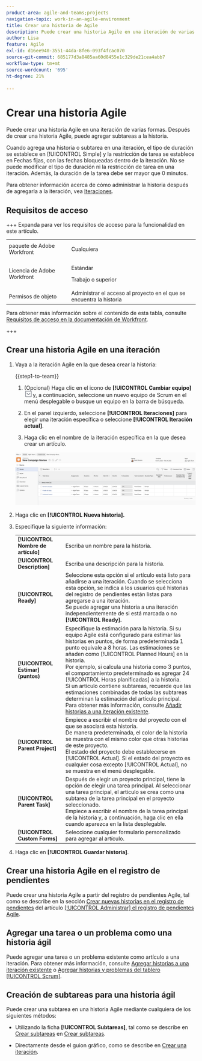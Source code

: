 ```yaml
---
product-area: agile-and-teams;projects
navigation-topic: work-in-an-agile-environment
title: Crear una historia de Agile
description: Puede crear una historia Agile en una iteración de varias formas. Después de crear una historia Agile, puede agregar subtareas a la historia.
author: Lisa
feature: Agile
exl-id: d16ee940-3551-44da-8fe6-093f4fcac070
source-git-commit: 685177d3a8485aa60d8455e1c329de21cea4abb7
workflow-type: tm+mt
source-wordcount: '695'
ht-degree: 21%

---
```


# Crear una historia Agile

Puede crear una historia Agile en una iteración de varias formas. Después de crear una historia Agile, puede agregar subtareas a la historia.

Cuando agrega una historia o subtarea en una iteración, el tipo de duración se establece en [!UICONTROL Simple] y la restricción de tarea se establece en Fechas fijas, con las fechas bloqueadas dentro de la iteración. No se puede modificar el tipo de duración ni la restricción de tarea en una iteración. Además, la duración de la tarea debe ser mayor que 0 minutos.

Para obtener información acerca de cómo administrar la historia después de agregarla a la iteración, vea [Iteraciones](../../agile/use-scrum-in-an-agile-team/iterations/iterations.md).

## Requisitos de acceso

+++ Expanda para ver los requisitos de acceso para la funcionalidad en este artículo.

<table style="table-layout:auto"> 
 <col> 
 </col> 
 <col> 
 </col> 
 <tbody> 
  <tr> 
   <td role="rowheader">paquete de Adobe Workfront</td> 
   <td> <p>Cualquiera</p> </td> 
  </tr> 
  <tr> 
   <td role="rowheader">Licencia de Adobe Workfront</td> 
   <td> <p>Estándar</p> 
   <p>Trabajo o superior</p> </td> 
  </tr>
  <tr> 
   <td role="rowheader">Permisos de objeto</td> 
   <td>Administrar el acceso al proyecto en el que se encuentra la historia </td> 
  </tr> 
 </tbody> 
</table>

Para obtener más información sobre el contenido de esta tabla, consulte [Requisitos de acceso en la documentación de Workfront](/help/quicksilver/administration-and-setup/add-users/access-levels-and-object-permissions/access-level-requirements-in-documentation.md).

+++

## Crear una historia Agile en una iteración

1. Vaya a la iteración Agile en la que desea crear la historia:

   {{step1-to-team}}

   1. (Opcional) Haga clic en el icono de **[!UICONTROL Cambiar equipo]** ![icono de Cambiar equipo](assets/switch-team-icon.png) y, a continuación, seleccione un nuevo equipo de Scrum en el menú desplegable o busque un equipo en la barra de búsqueda.

   1. En el panel izquierdo, seleccione **[!UICONTROL Iteraciones]** para elegir una iteración específica o seleccione **[!UICONTROL Iteración actual]**.
   1. Haga clic en el nombre de la iteración específica en la que desea crear un artículo.

   ![Agregar nueva historia a la iteración](assets/iteration-stories-list.png)

1. Haga clic en **[!UICONTROL Nueva historia].**
1. Especifique la siguiente información:

   <table style="table-layout:auto">
    <col>
    <col>
    <tbody>
     <tr>
      <td role="rowheader"><strong>[!UICONTROL Nombre de artículo]</strong></td>
      <td>Escriba un nombre para la historia.</td>
     </tr>
     <tr>
      <td role="rowheader"><strong>[!UICONTROL Description]</strong></td>
      <td>Escriba una descripción para la historia.</td>
     </tr>
     <tr>
      <td role="rowheader"><strong>[!UICONTROL Ready]</strong></td>
      <td>Seleccione esta opción si el artículo está listo para añadirse a una iteración. Cuando se selecciona esta opción, se indica a los usuarios qué historias del registro de pendientes están listas para agregarse a una iteración.<br>Se puede agregar una historia a una iteración independientemente de si está marcada o no <strong>[!UICONTROL Ready].</strong></td>
     </tr>
     <tr>
      <td role="rowheader"><strong>[!UICONTROL Estimar] (puntos)</strong></td>
      <td>Especifique la estimación para la historia. Si su equipo Agile está configurado para estimar las historias en puntos, de forma predeterminada 1 punto equivale a 8 horas. Las estimaciones se añaden como [!UICONTROL Planned Hours] en la historia.<br>Por ejemplo, si calcula una historia como 3 puntos, el comportamiento predeterminado es agregar 24 [!UICONTROL Horas planificadas] a la historia.<br>Si un artículo contiene subtareas, recuerde que las estimaciones combinadas de todas las subtareas determinan la estimación del artículo principal. Para obtener más información, consulte <a href="../../agile/use-scrum-in-an-agile-team/iterations/add-stories-to-existing-iteration.md" class="MCXref xref">Añadir historias a una iteración existente</a>.</td>
     </tr>
     <tr>
      <td role="rowheader"><strong>[!UICONTROL Parent Project]</strong></td>
      <td>Empiece a escribir el nombre del proyecto con el que se asociará esta historia.<br>De manera predeterminada, el color de la historia se muestra con el mismo color que otras historias de este proyecto.<br>El estado del proyecto debe establecerse en [!UICONTROL Actual]. Si el estado del proyecto es cualquier cosa excepto [!UICONTROL Actual], no se muestra en el menú desplegable.</td>
     </tr>
     <tr>
      <td role="rowheader"><strong>[!UICONTROL Parent Task]</strong></td>
      <td>Después de elegir un proyecto principal, tiene la opción de elegir una tarea principal. Al seleccionar una tarea principal, el artículo se crea como una subtarea de la tarea principal en el proyecto seleccionado.<br>Empiece a escribir el nombre de la tarea principal de la historia y, a continuación, haga clic en ella cuando aparezca en la lista desplegable.</td>
     </tr>
     <tr>
      <td role="rowheader"><strong>[!UICONTROL Custom Forms]</strong></td>
      <td>Seleccione cualquier formulario personalizado para agregar al artículo.</td>
     </tr>
    </tbody>
   </table>

1. Haga clic en **[!UICONTROL Guardar historia]**.

## Crear una historia Agile en el registro de pendientes

Puede crear una historia Agile a partir del registro de pendientes Agile, tal como se describe en la sección [Crear nuevas historias en el registro de pendientes](../../agile/work-in-an-agile-environment/manage-the-agile-backlog.md#creating-new-stories) del artículo [[!UICONTROL Administrar] el registro de pendientes Agile](../../agile/work-in-an-agile-environment/manage-the-agile-backlog.md).

## Agregar una tarea o un problema como una historia ágil

Puede agregar una tarea o un problema existente como artículo a una iteración. Para obtener más información, consulte [Agregar historias a una iteración existente](../../agile/use-scrum-in-an-agile-team/iterations/add-stories-to-existing-iteration.md) o [Agregar historias y problemas del tablero [!UICONTROL Scrum]](../../agile/use-scrum-in-an-agile-team/scrum-board/add-story-from-scrum-board.md).

## Creación de subtareas para una historia ágil

Puede crear una subtarea en una historia Agile mediante cualquiera de los siguientes métodos:

* Utilizando la ficha **[!UICONTROL Subtareas]**, tal como se describe en [Crear subtareas](../../manage-work/tasks/create-tasks/create-subtasks.md#creating-subtasks) en [Crear subtareas](../../manage-work/tasks/create-tasks/create-subtasks.md).

* Directamente desde el guion gráfico, como se describe en [Crear una iteración](../../agile/use-scrum-in-an-agile-team/iterations/create-an-iteration.md).
